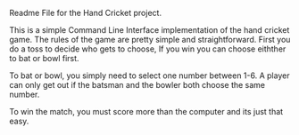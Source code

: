 Readme File for the Hand Cricket project.

This is a simple Command Line Interface implementation of the hand cricket game.
The rules of the game are pretty simple and straightforward.
First you do a toss to decide who gets to choose, If you win you can choose eithther to bat or bowl first.

To bat or bowl, you simply need to select one number between 1-6. A player can only get out if the batsman and the bowler both choose the same number.

To win the match, you must score more than the computer and its just that easy.




